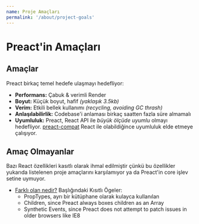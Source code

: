 ```yaml
---
name: Proje Amaçları
permalink: '/about/project-goals'
---
```


# Preact'in Amaçları

## Amaçlar

Preact birkaç temel hedefe ulaşmayı hedefliyor:

- **Performans:** Çabuk & verimli Render
- **Boyut:** Küçük boyut, hafif _(yaklaşık 3.5kb)_
- **Verim:** Etkili bellek kullanımı _(recycling, avoiding GC thrash)_
- **Anlaşılabilirlik:** Codebase'i anlaması birkaç saatten fazla süre almamalı
- **Uyumluluk:** Preact, React API ile _büyük ölçüde uyumlu_ olmayı hedefliyor. [preact-compat] React ile olabildiğince uyumluluk elde etmeye çalışıyor.

## Amaç Olmayanlar

Bazı React özellikleri kasıtlı olarak ihmal edilmiştir çünkü bu özellikler yukarıda listelenen proje
amaçlarını karşılamıyor ya da Preact'in core işlev setine uymuyor.

- [Farklı olan nedir?](/guide/differences-to-react#whats-missing) Başlığındaki Kısıtlı Ögeler:
    - PropTypes, ayrı bir kütüphane olarak kulayca kullanılan
    - Children, since Preact always boxes children as an Array
    - Synthetic Events, since Preact does not attempt to patch issues in older browsers like IE8

[preact-compat]: https://github.com/developit/preact-compat/
